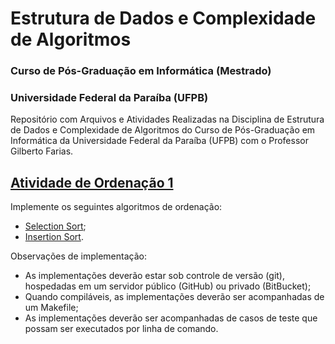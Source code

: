 # Estrutura de Dados e Complexidade de Algoritmos
### Curso de Pós-Graduação em Informática (Mestrado)
### Universidade Federal da Paraíba (UFPB)

Repositório com Arquivos e Atividades Realizadas na Disciplina de Estrutura de Dados e Complexidade de Algoritmos do Curso de Pós-Graduação em Informática da Universidade Federal da Paraíba (UFPB) com o Professor Gilberto Farias.

## [Atividade de Ordenação 1](https://github.com/rodolfobolconte/me-ufpb-edca/tree/master/ordenacao1)

Implemente os seguintes algoritmos de ordenação:
- [Selection Sort](https://pt.wikipedia.org/wiki/Selection_sort);
- [Insertion Sort](https://pt.wikipedia.org/wiki/Insertion_sort).
      
Observações de implementação: 
- As implementações deverão estar sob controle de versão (git), hospedadas em um servidor público (GitHub) ou privado (BitBucket);
- Quando compiláveis, as implementações deverão ser acompanhadas de um Makefile;
- As implementações deverão ser acompanhadas de casos de teste que possam ser executados por linha de comando.
